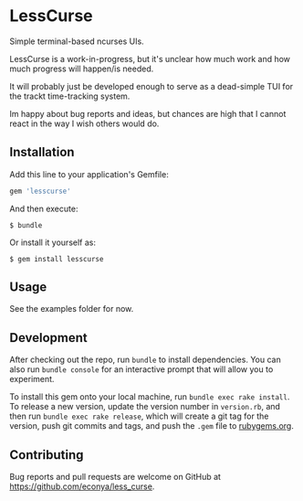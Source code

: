 # LessCurse

Simple terminal-based ncurses UIs.

LessCurse is a work-in-progress, but it's unclear how much work and how much progress will happen/is needed.

It will probably just be developed enough to serve as a dead-simple TUI for the trackt time-tracking system.

Im happy about bug reports and ideas, but chances are high that I cannot react in the way I wish others would do.

## Installation

Add this line to your application's Gemfile:

```ruby
gem 'lesscurse'
```

And then execute:

    $ bundle

Or install it yourself as:

    $ gem install lesscurse

## Usage

See the examples folder for now.

## Development

After checking out the repo, run `bundle` to install dependencies. You can also run `bundle console` for an interactive prompt that will allow you to experiment.

To install this gem onto your local machine, run `bundle exec rake install`. To release a new version, update the version number in `version.rb`, and then run `bundle exec rake release`, which will create a git tag for the version, push git commits and tags, and push the `.gem` file to [rubygems.org](https://rubygems.org).

## Contributing

Bug reports and pull requests are welcome on GitHub at https://github.com/econya/less_curse.


